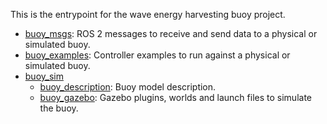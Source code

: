 This is the entrypoint for the wave energy harvesting buoy project.

* [buoy_msgs](https://github.com/osrf/buoy_msgs): ROS 2 messages to receive
  and send data to a physical or simulated buoy.
* [buoy_examples](https://github.com/osrf/buoy_examples): Controller examples
  to run against a physical or simulated buoy.
* [buoy_sim](https://github.com/osrf/buoy_sim)
    * [buoy_description](https://github.com/osrf/buoy_description/tree/main/buoy_description):
      Buoy model description.
    * [buoy_gazebo](https://github.com/osrf/buoy_description/tree/main/buoy_gazebo):
      Gazebo plugins, worlds and launch files to simulate the buoy.

